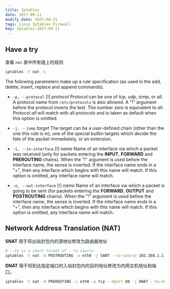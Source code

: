 ```yaml
---
title: Iptables
date: 2017-09-11
modify_date: 2023-08-31
tags: Linux Iptables Firewall
key: Iptables-2017-09-11
---
```


## Have a try

查看 `nat` 表中所有链上的规则

```sh
iptables -t nat -L
```

The following parameters make up a rule specification (as used in the add, delete, insert, replace and append commands). 

- `-p, --protocol` [!] _protocol_ 
  Protocol can be one of _tcp_, _udp_, _icmp_, or _all_. A protocol name from `/etc/protocols` is also allowed. A "!" argument before the protocol inverts the test. The number zero is equivalent to _all_. Protocol _all_ will match with all protocols and is taken as default when this option is omitted.

- `-j, --jump` _target_ 
  The target can be a user-defined chain (other than the one this rule is in), one of the special builtin targets which decide the fate of the packet immediately, or an extension.

- `-i, --in-interface` [!] _name_
  Name of an interface via which a packet was received (only for packets entering the **INPUT**, **FORWARD** and **PREROUTING** chains). When the "!" argument is used before the interface name, the sense is inverted. If the interface name ends in a "+", then any interface which begins with this name will match. If this option is omitted, any interface name will match. 

- `-o, --out-interface` [!] _name_
  Name of an interface via which a packet is going to be sent (for packets entering the **FORWARD**, **OUTPUT** and **POSTROUTING** chains). When the "!" argument is used before the interface name, the sense is inverted. If the interface name ends in a "+", then any interface which begins with this name will match. If this option is omitted, any interface name will match. 

<!--more-->

## Network Address Translation (NAT)

**SNAT** 用于将出站封包内的源地址修改为路由器地址

```sh
# --to is a short format of --to-source
iptables -t nat -A POSTROUTING -o eth0 -j SANT --to-source 192.168.1.1
```

**DNAT** 用于将到达指定端口的入站封包内的目的地址修改为内网主机地址和端口。

```sh
iptables -t nat -A PREROUTING -i eth0 -p tcp --dport 80 -j DNAT --to-destination 192.168.1.10:8080
```